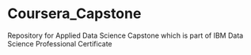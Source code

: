 # Coursera_Capstone
Repository for Applied Data Science Capstone which is part of IBM Data Science Professional Certificate
